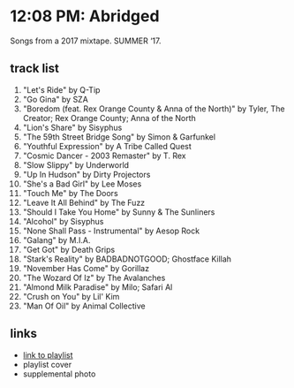 # 12:08 PM: Abridged

Songs from a 2017 mixtape. SUMMER ‘17.

## track list

1. "Let's Ride" by Q-Tip
2. "Go Gina" by SZA
3. "Boredom (feat. Rex Orange County & Anna of the North)" by Tyler, The Creator; Rex Orange County; Anna of the North
4. "Lion's Share" by Sisyphus
5. "The 59th Street Bridge Song" by Simon & Garfunkel
6. "Youthful Expression" by A Tribe Called Quest
7. "Cosmic Dancer - 2003 Remaster" by T. Rex
8. "Slow Slippy" by Underworld
9. "Up In Hudson" by Dirty Projectors
10. "She's a Bad Girl" by Lee Moses
11. "Touch Me" by The Doors
12. "Leave It All Behind" by The Fuzz
13. "Should I Take You Home" by Sunny & The Sunliners
14. "Alcohol" by Sisyphus
15. "None Shall Pass - Instrumental" by Aesop Rock
16. "Galang" by M.I.A.
17. "Get Got" by Death Grips
18. "Stark's Reality" by BADBADNOTGOOD; Ghostface Killah
19. "November Has Come" by Gorillaz
20. "The Wozard Of Iz" by The Avalanches
21. "Almond Milk Paradise" by Milo; Safari Al
22. "Crush on You" by Lil' Kim
23. "Man Of Oil" by Animal Collective

## links

- [link to playlist](https://open.spotify.com/playlist/3PXn4aOTbU4LBhr31J67Ru)
- playlist cover
- supplemental photo
